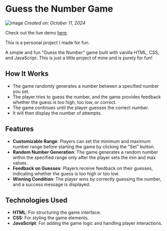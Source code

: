 # Guess the Number Game
![image](https://github.com/user-attachments/assets/86eff8f2-d5f7-4bf1-9684-c7aea462a385)
*Created on: October 11, 2024*

Check out the live demo [here](https://zennmarieee.github.io/guess-the-number-game/).

This is a personal project I made for fun.

A simple and fun "Guess the Number" game built with vanilla HTML, CSS, and JavaScript. This is just a little project of mine and is purely for fun!

## How It Works

- The game randomly generates a number between a specified number you set.
- The player tries to guess the number, and the game provides feedback whether the guess is too high, too low, or correct.
- The game continues until the player guesses the correct number.
- It will then display the number of attempts.


## Features

- **Customizable Range**: Players can set the minimum and maximum number range before starting the game by clicking the "Set" button.
- **Random Number Generation**: The game generates a random number within the specified range only after the player sets the min and max values.
- **Feedback on Guesses**: Players receive feedback on their guesses, indicating whether the guess is too high or too low.
- **Winning Condition**: The player wins by correctly guessing the number, and a success message is displayed.


## Technologies Used

- **HTML**: For structuring the game interface.
- **CSS**: For styling the game elements.
- **JavaScript**: For adding the game logic and handling player interactions.
